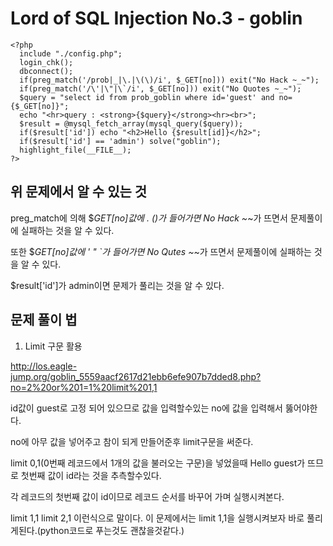 Lord of SQL Injection No.3 - goblin
=============
```
<?php
  include "./config.php";
  login_chk();
  dbconnect();
  if(preg_match('/prob|_|\.|\(\)/i', $_GET[no])) exit("No Hack ~_~");
  if(preg_match('/\'|\"|\`/i', $_GET[no])) exit("No Quotes ~_~");
  $query = "select id from prob_goblin where id='guest' and no={$_GET[no]}";
  echo "<hr>query : <strong>{$query}</strong><hr><br>";
  $result = @mysql_fetch_array(mysql_query($query));
  if($result['id']) echo "<h2>Hello {$result[id]}</h2>";
  if($result['id'] == 'admin') solve("goblin");
  highlight_file(__FILE__);
?>
```
위 문제에서 알 수 있는 것
-------------

preg_match에 의해 $_GET[no]값에 . ()가 들어가면 No Hack ~_~가 뜨면서 문제풀이에 실패하는 것을 알 수 있다.

또한 $_GET[no]값에 ' " `가 들어가면 No Qutes ~_~가 뜨면서 문제풀이에 실패하는 것을 알 수 있다.

$result['id']가 admin이면 문제가 풀리는 것을 알 수 있다.

문제 풀이 법
-------------

1. Limit 구문 활용

http://los.eagle-jump.org/goblin_5559aacf2617d21ebb6efe907b7dded8.php?no=2%20or%201=1%20limit%201,1

id값이 guest로 고정 되어 있으므로 값을 입력할수있는 no에 값을 입력해서 뚫어야한다.

no에 아무 값을 넣어주고 참이 되게 만들어준후 limit구문을 써준다.

limit 0,1(0번째 레코드에서 1개의 값을 불러오는 구문)을 넣었을때 Hello guest가 뜨므로 첫번째 값이 id라는 것을 추측할수있다.

각 레코드의 첫번째 값이 id이므로 레코드 순서를 바꾸어 가며 실행시켜본다.

limit 1,1 limit 2,1 이런식으로 말이다. 이 문제에서는 limit 1,1을 실행시켜보자 바로 풀리게된다.(python코드로 푸는것도 괜찮을것같다.)
